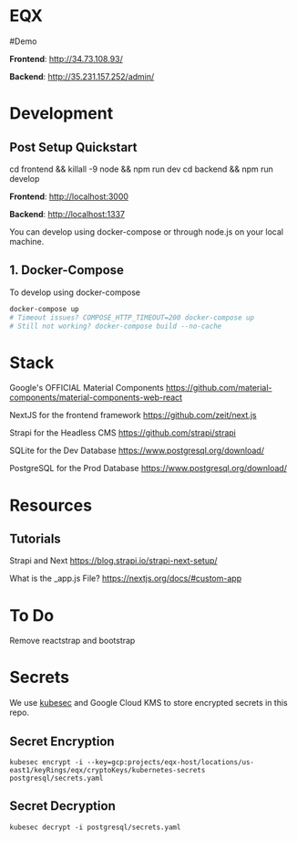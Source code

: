 # EQX

#Demo

**Frontend**: http://34.73.108.93/

**Backend**: http://35.231.157.252/admin/


# Development

## Post Setup Quickstart

cd frontend && killall -9 node && npm run dev
cd backend && npm run develop


**Frontend**: [http://localhost:3000](http://localhost:3000)

**Backend**: [http://localhost:1337](http://localhost:1337)

You can develop using docker-compose or through node.js on your local machine.

## 1. Docker-Compose

To develop using docker-compose

```bash
docker-compose up 
# Timeout issues? COMPOSE_HTTP_TIMEOUT=200 docker-compose up
# Still not working? docker-compose build --no-cache
```
<!-- 
## 2. Local Development

To develop using node.js without docker.

_NOTE_: Please make sure to use Node 10 or more.

### Frontend Server (Next)

```bash
cd frontend
npm install
killall -9 node # Port in use?
npm run dev
```

### Backend Server (Strapi)

We are using SQLite since its easier and can be easily swapped out for Postgres on launch/prod.

```bash
cd backend
npm install
npm start # or npm run develop
``` -->

<!--
## Starting Backend Server (Strapi) for Production

Requirements: Have Postgres installed and running on your machine.

Brew? Follow this. https://www.robinwieruch.de/postgres-sql-macos-setup

```bash
createdb eqx
```

otherwise.. install PostgreSQL yourself. https://www.postgresql.org/download/ and create a PostgreSQL database as specified in database.json.

```json
"client": "postgres",
"host": "127.0.0.1",
"port": "5433",
"database": "eqx",
"username": "postgres",
"password": "postgres"
```

Start Backend

```bash
cd backend
npm install
strapi start
```
 -->

# Stack

Google's OFFICIAL Material Components
https://github.com/material-components/material-components-web-react

NextJS for the frontend framework
https://github.com/zeit/next.js

Strapi for the Headless CMS
https://github.com/strapi/strapi

SQLite for the Dev Database
https://www.postgresql.org/download/

PostgreSQL for the Prod Database
https://www.postgresql.org/download/



# Resources

## Tutorials

Strapi and Next
https://blog.strapi.io/strapi-next-setup/

What is the _app.js File?
https://nextjs.org/docs/#custom-app




# To Do

Remove reactstrap and bootstrap

# Secrets

We use [kubesec](https://github.com/shyiko/kubesec) and Google Cloud KMS to store encrypted secrets in this repo.

## Secret Encryption

```
kubesec encrypt -i --key=gcp:projects/eqx-host/locations/us-east1/keyRings/eqx/cryptoKeys/kubernetes-secrets postgresql/secrets.yaml
```

## Secret Decryption

 ```
 kubesec decrypt -i postgresql/secrets.yaml
 ```


